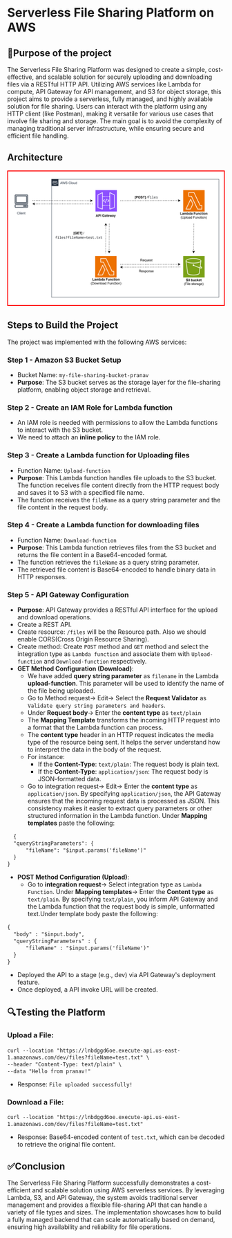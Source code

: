 # Serverless File Sharing Platform on AWS
## 📌Purpose of the project
The Serverless File Sharing Platform was designed to create a simple, cost-effective, and scalable solution for securely uploading and downloading files via a RESTful HTTP API. Utilizing AWS services like Lambda for compute, API Gateway for API management, and S3 for object storage, this project aims to provide a serverless, fully managed, and highly available solution for file sharing. Users can interact with the platform using any HTTP client (like Postman), making it versatile for various use cases that involve file sharing and storage. The main goal is to avoid the complexity of managing traditional server infrastructure, while ensuring secure and efficient file handling.
## Architecture
![Diagram explaining the architecture of this project](Images/Architecture-diagram.svg)

## Steps to Build the Project
The project was implemented with the following AWS services:
### Step 1 - Amazon S3 Bucket Setup
* Bucket Name: `my-file-sharing-bucket-pranav`
* **Purpose**: The S3 bucket serves as the storage layer for the file-sharing platform, enabling object storage and retrieval.
### Step 2 - Create an IAM Role for Lambda function
* An IAM role is needed with permissions to allow the Lambda functions to interact with the S3 bucket.
* We need to attach an **inline policy** to the IAM role.
### Step 3 - Create a Lambda function for Uploading files
* Function Name: `Upload-function`
* **Purpose**: This Lambda function handles file uploads to the S3 bucket. The function receives file content directly from the HTTP request body and saves it to S3 with a specified file name.
* The function receives the `fileName` as a query string parameter and the file content in the request body.
### Step 4 - Create a Lambda function for downloading files
* Function Name: `Download-function`
* **Purpose**: This Lambda function retrieves files from the S3 bucket and returns the file content in a Base64-encoded format.
* The function retrieves the `fileName` as a query string parameter.
* The retrieved file content is Base64-encoded to handle binary data in HTTP responses.
### Step 5 - API Gateway Configuration
* **Purpose**: API Gateway provides a RESTful API interface for the upload and download operations.
* Create a REST API.
* Create resource: `/files` will be the Resource path. Also we should enable CORS(Cross Origin Resource Sharing).
* Create method: Create `POST` method and `GET` method and select the integration type as `Lambda function` and associate them with `Upload-function` and `Download-function` respectively.
* **GET Method Configuration (Download)**:
  * We have added **query string parameter** as `filename` in the Lambda **upload-function**. This parameter will be used to
    identify the name of the file being uploaded.
  * Go to Method request-> Edit-> Select the **Request Validator** as `Validate query string parameters and headers`.
  * Under **Request body**-> Enter the **content type** as `text/plain`
  * The **Mapping Template** transforms the incoming HTTP request into a format that the Lambda function can process.
  * The **content type** header in an HTTP request indicates the media type of the resource being sent. It helps the server
    understand how to interpret the data in the body of the request.
  * For instance:
    * If the **Content-Type**: `text/plain`: The request body is plain text.
    * If the **Content-Type**: `application/json`: The request body is JSON-formatted data.
  * Go to integration request-> Edit-> Enter the **content type** as `application/json`. By specifying `application/json`, the API Gateway ensures that the incoming request data is processed as JSON. This consistency makes it easier to extract query parameters or other structured information in the Lambda function. Under **Mapping templates** paste
    the following:
```
  {
  "queryStringParameters": {
      "fileName": "$input.params('fileName')"
  }
}
```
* **POST Method Configuration (Upload)**:
  * Go to **integration request**-> Select integration type as `Lambda Function`. Under **Mapping templates**-> Enter the **Content type** as `text/plain`. By specifying `text/plain`, you inform API Gateway and the Lambda function that the request body is simple, unformatted text.Under template body paste the following:
```
{
  "body" : "$input.body",
  "queryStringParameters" : {
      "fileName" : "$input.params('fileName')"
  }
}
```
* Deployed the API to a stage (e.g., dev) via API Gateway's deployment feature.
* Once deployed, a API invoke URL will be created.
## 🔍Testing the Platform
### Upload a File: 
```
curl --location "https://lnbdggd6oe.execute-api.us-east-1.amazonaws.com/dev/files?fileName=test.txt" \
--header "Content-Type: text/plain" \
--data "Hello from pranav!"
```
* Response: `File uploaded successfully!`
### Download a File:
```
curl --location "https://lnbdggd6oe.execute-api.us-east-1.amazonaws.com/dev/files?fileName=test.txt"

```
* Response: Base64-encoded content of `test.txt`, which can be decoded to retrieve the original file content.
## ✅Conclusion
The Serverless File Sharing Platform successfully demonstrates a cost-efficient and scalable solution using AWS serverless services. By leveraging Lambda, S3, and API Gateway, the system avoids traditional server management and provides a flexible file-sharing API that can handle a variety of file types and sizes. The implementation showcases how to build a fully managed backend that can scale automatically based on demand, ensuring high availability and reliability for file operations.
